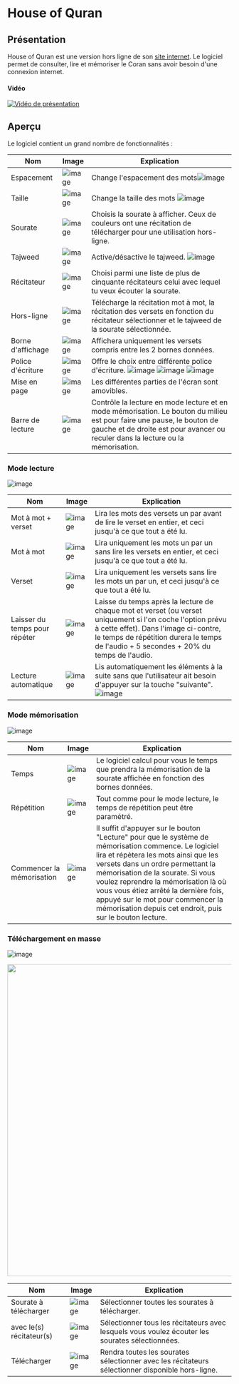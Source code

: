 # House of Quran

## Présentation

House of Quran est une version hors ligne de son [site internet](http://www.houseofquran.com/). 
Le logiciel permet de consulter, lire et mémoriser le Coran sans avoir besoin d'une connexion internet.

#### Vidéo
[![Vidéo de présentation](https://user-images.githubusercontent.com/56195432/200177365-6d1e1927-b0ef-44fd-ae2d-efd6e67dcac7.png)](https://www.youtube.com/watch?v=Q9lboTovJIw)


## Aperçu 

Le logiciel contient un grand nombre de fonctionnalités :

|Nom|Image|Explication   
|---|---|---
|Espacement|![image](https://user-images.githubusercontent.com/56195432/200175317-6d0a4bfd-92fd-4361-8f99-6e81ce37b6de.png)|Change l'espacement des mots![image](https://user-images.githubusercontent.com/56195432/200175353-60ceac20-eb75-4e7e-8614-2d0ad932db4f.png)
| Taille  |  ![image](https://user-images.githubusercontent.com/56195432/200175373-f8511889-cefa-4ae6-a221-e9d5016ab957.png) | Change la taille des mots ![image](https://user-images.githubusercontent.com/56195432/200175408-c974148f-640c-4f91-879d-1c33a372d0fc.png)
| Sourate | ![image](https://user-images.githubusercontent.com/56195432/200175475-da170cfe-28f0-41f7-8dab-e7d6f83fe372.png) | Choisis la sourate à afficher. Ceux de couleurs ont une récitation de télécharger pour une utilisation hors-ligne.
| Tajweed | ![image](https://user-images.githubusercontent.com/56195432/200175660-df1a2478-ea31-4606-9cec-de35bb90d415.png) | Active/désactive le tajweed. ![image](https://user-images.githubusercontent.com/56195432/200175683-577801f7-7b11-4066-a96e-208c0777cf87.png)
| Récitateur | ![image](https://user-images.githubusercontent.com/56195432/200175712-fedbe6f8-f374-4bd7-b096-d353a644b4a9.png) | Choisi parmi une liste de plus de cinquante récitateurs celui avec lequel tu veux écouter la sourate.
| Hors-ligne | ![image](https://user-images.githubusercontent.com/56195432/200175524-7980d6a2-d276-41b2-ae12-2c354488e03a.png) | Télécharge la récitation mot à mot, la récitation des versets en fonction du récitateur sélectionner et le tajweed de la sourate sélectionnée.  
| Borne d'affichage | ![image](https://user-images.githubusercontent.com/56195432/200176137-c4f1c85b-abe6-46f0-a535-a203ae8d13e3.png) | Affichera uniquement les versets compris entre les 2 bornes données.
| Police d'écriture | ![image](https://user-images.githubusercontent.com/56195432/200176729-5c1c87c0-9283-48fd-a8fc-69842c91fa98.png) | Offre le choix entre différente police d'écriture. ![image](https://user-images.githubusercontent.com/56195432/200176764-21f7a7a1-f0b7-4bdb-9008-762cab5b799e.png) ![image](https://user-images.githubusercontent.com/56195432/200176784-eadc53b6-dc05-4775-942e-23fc5d1ad844.png) ![image](https://user-images.githubusercontent.com/56195432/200176794-68ed9ce3-ae91-470d-97ca-8c78f584fb12.png)
| Mise en page | ![image](https://user-images.githubusercontent.com/56195432/200175792-13c76e53-96c6-4caa-b1dd-14fe54d7b778.png) | Les différentes parties de l'écran sont amovibles.
| Barre de lecture | ![image](https://user-images.githubusercontent.com/56195432/200177135-46ef3f58-84e0-4721-978a-1dccfae92b0a.png) | Contrôle la lecture en mode lecture et en mode mémorisation. Le bouton du milieu est pour faire une pause, le bouton de gauche et de droite est pour avancer ou reculer dans la lecture ou la mémorisation.

### Mode lecture 

![image](https://user-images.githubusercontent.com/56195432/200175900-68aa3e43-420c-4753-a953-225dfa245630.png)

|Nom|Image|Explication   
|---|---|---
|Mot à mot + verset|![image](https://user-images.githubusercontent.com/56195432/200175911-1bc61e67-4a18-43b7-bf98-6683581866e5.png) |Lira les mots des versets un par avant de lire le verset en entier, et ceci jusqu'à ce que tout a été lu.
|Mot à mot | ![image](https://user-images.githubusercontent.com/56195432/200176203-04d8851b-f603-4c2c-814b-33dc70cf925c.png) | Lira uniquement les mots un par un sans lire les versets en entier, et ceci jusqu'à ce que tout a été lu.
| Verset | ![image](https://user-images.githubusercontent.com/56195432/200176263-061cd1e8-ff49-4d7d-a9f0-2c2cfeac9eec.png) | Lira uniquement les versets sans lire les mots un par un, et ceci jusqu'à ce que tout a été lu.
| Laisser du temps pour répéter | ![image](https://user-images.githubusercontent.com/56195432/200176326-f55fa301-b16d-405b-a580-f23ecef84b16.png) | Laisse du temps après la lecture de chaque mot et verset (ou verset uniquement si l'on coche l'option prévu à cette effet). Dans l'image ci-contre, le temps de répétition durera le temps de l'audio + 5 secondes + 20% du temps de l'audio.
| Lecture automatique | ![image](https://user-images.githubusercontent.com/56195432/200176389-a0f242e7-9996-47a8-9379-3efd825fed00.png) | Lis automatiquement les éléments à la suite sans que l'utilisateur ait besoin d'appuyer sur la touche "suivante". ![image](https://user-images.githubusercontent.com/56195432/200176437-e81149c9-123f-47f0-86a4-6ba01a51fda7.png)

### Mode mémorisation 

![image](https://user-images.githubusercontent.com/56195432/200176465-da218e24-8dd5-4b6c-a6a0-3831a3ad5dab.png)

|Nom|Image|Explication   
|---|---|---
| Temps | ![image](https://user-images.githubusercontent.com/56195432/200176480-24995a02-7b75-489d-8612-8a5ae9834252.png) | Le logiciel calcul pour vous le temps que prendra la mémorisation de la sourate affichée en fonction des bornes données. 
| Répétition | ![image](https://user-images.githubusercontent.com/56195432/200176553-96d55ef0-2eb7-47b2-9e50-2ad7f775873d.png) | Tout comme pour le mode lecture, le temps de répétition peut être paramétré.
| Commencer la mémorisation | ![image](https://user-images.githubusercontent.com/56195432/200176598-217f609c-abc2-4689-b737-95efb1b2c43b.png) | Il suffit d'appuyer sur le bouton "Lecture" pour que le système de mémorisation commence. Le logiciel lira et répètera les mots ainsi que les versets dans un ordre permettant la mémorisation de la sourate. Si vous voulez reprendre la mémorisation là où vous vous étiez arrêté la dernière fois, appuyé sur le mot pour commencer la mémorisation depuis cet endroit, puis sur le bouton lecture.

### Téléchargement en masse
![image](https://user-images.githubusercontent.com/56195432/200176823-1844f1d9-6a0e-4ab5-b904-63edb090b394.png)


<img src="https://user-images.githubusercontent.com/56195432/200176865-3e8e1282-2473-4dac-8331-6862dadcf3f7.png"  width="700"/>

|Nom|Image|Explication   
|---|---|---
| Sourate à télécharger | ![image](https://user-images.githubusercontent.com/56195432/200176897-71b1f823-6483-4b2b-af61-6e5f733d0e62.png) | Sélectionner toutes les sourates à télécharger.
| avec le(s) récitateur(s) | ![image](https://user-images.githubusercontent.com/56195432/200176932-d863fc2b-d6fd-4836-bd53-e6dd13aa203c.png) | Sélectionner tous les récitateurs avec lesquels vous voulez écouter les sourates sélectionnées.
| Télécharger | ![image](https://user-images.githubusercontent.com/56195432/200176996-7a8a79ca-27a3-4ca0-80c3-41d208b4faee.png) | Rendra toutes les sourates sélectionner avec les récitateurs sélectionner disponible hors-ligne. 
